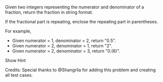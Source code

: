 Given two integers representing the numerator and denominator of a fraction, return the fraction in string format.

If the fractional part is repeating, enclose the repeating part in parentheses.

For example,

* Given numerator = 1, denominator = 2, return "0.5".
* Given numerator = 2, denominator = 1, return "2".
* Given numerator = 2, denominator = 3, return "0.(6)".

Show Hint

Credits:
Special thanks to @Shangrila for adding this problem and creating all test cases.
